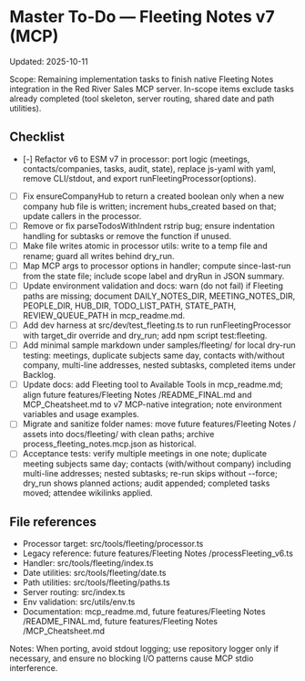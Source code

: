 # Master To-Do — Fleeting Notes v7 (MCP)

Updated: 2025-10-11

Scope: Remaining implementation tasks to finish native Fleeting Notes integration in the Red River Sales MCP server. In-scope items exclude tasks already completed (tool skeleton, server routing, shared date and path utilities).

## Checklist

- [-] Refactor v6 to ESM v7 in processor: port logic (meetings, contacts/companies, tasks, audit, state), replace js-yaml with yaml, remove CLI/stdout, and export runFleetingProcessor(options).
- [ ] Fix ensureCompanyHub to return a created boolean only when a new company hub file is written; increment hubs_created based on that; update callers in the processor.
- [ ] Remove or fix parseTodosWithIndent rstrip bug; ensure indentation handling for subtasks or remove the function if unused.
- [ ] Make file writes atomic in processor utils: write to a temp file and rename; guard all writes behind dry_run.
- [ ] Map MCP args to processor options in handler; compute since-last-run from the state file; include scope label and dryRun in JSON summary.
- [ ] Update environment validation and docs: warn (do not fail) if Fleeting paths are missing; document DAILY_NOTES_DIR, MEETING_NOTES_DIR, PEOPLE_DIR, HUB_DIR, TODO_LIST_PATH, STATE_PATH, REVIEW_QUEUE_PATH in mcp_readme.md.
- [ ] Add dev harness at src/dev/test_fleeting.ts to run runFleetingProcessor with target_dir override and dry_run; add npm script test:fleeting.
- [ ] Add minimal sample markdown under samples/fleeting/ for local dry-run testing: meetings, duplicate subjects same day, contacts with/without company, multi-line addresses, nested subtasks, completed items under Backlog.
- [ ] Update docs: add Fleeting tool to Available Tools in mcp_readme.md; align future features/Fleeting Notes /README_FINAL.md and MCP_Cheatsheet.md to v7 MCP-native integration; note environment variables and usage examples.
- [ ] Migrate and sanitize folder names: move future features/Fleeting Notes / assets into docs/fleeting/ with clean paths; archive process_fleeting_notes.mcp.json as historical.
- [ ] Acceptance tests: verify multiple meetings in one note; duplicate meeting subjects same day; contacts (with/without company) including multi-line addresses; nested subtasks; re-run skips without --force; dry_run shows planned actions; audit appended; completed tasks moved; attendee wikilinks applied.

## File references

- Processor target: src/tools/fleeting/processor.ts
- Legacy reference: future features/Fleeting Notes /processFleeting_v6.ts
- Handler: src/tools/fleeting/index.ts
- Date utilities: src/tools/fleeting/date.ts
- Path utilities: src/tools/fleeting/paths.ts
- Server routing: src/index.ts
- Env validation: src/utils/env.ts
- Documentation: mcp_readme.md, future features/Fleeting Notes /README_FINAL.md, future features/Fleeting Notes /MCP_Cheatsheet.md

Notes: When porting, avoid stdout logging; use repository logger only if necessary, and ensure no blocking I/O patterns cause MCP stdio interference.